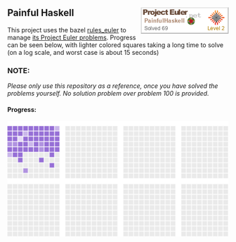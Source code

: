 ## Painful Haskell <a href = "https://projecteuler.net/progress=painfulHaskell"><img align="right" src="https://raw.githubusercontent.com/dmadisetti/painfulhaskell/gh-pages/PainfulHaskell.png"></a>

This project uses the bazel [rules_euler](https://github.com/dmadisetti/rules_euler) to manage [its Project Euler problems](http://projecteuler.net/).
Progress can be seen below, with lighter colored squares taking a long time to solve (on a log scale, and worst case is about 15 seconds)

### NOTE:
*Please only use this repository as a reference, once you have solved the problems yourself. No solution problem over problem 100 is provided.*

#### Progress:
<img src="https://raw.githubusercontent.com/dmadisetti/painfulhaskell/gh-pages/progress.svg">
